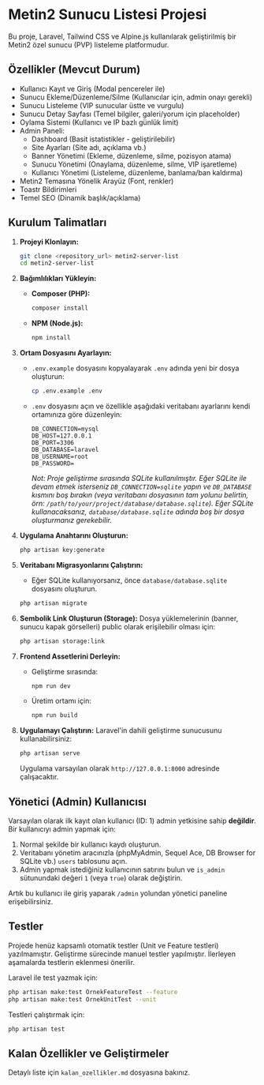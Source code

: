 # Metin2 Sunucu Listesi Projesi

Bu proje, Laravel, Tailwind CSS ve Alpine.js kullanılarak geliştirilmiş bir Metin2 özel sunucu (PVP) listeleme platformudur.

## Özellikler (Mevcut Durum)

*   Kullanıcı Kayıt ve Giriş (Modal pencereler ile)
*   Sunucu Ekleme/Düzenleme/Silme (Kullanıcılar için, admin onayı gerekli)
*   Sunucu Listeleme (VIP sunucular üstte ve vurgulu)
*   Sunucu Detay Sayfası (Temel bilgiler, galeri/yorum için placeholder)
*   Oylama Sistemi (Kullanıcı ve IP bazlı günlük limit)
*   Admin Paneli:
    *   Dashboard (Basit istatistikler - geliştirilebilir)
    *   Site Ayarları (Site adı, açıklama vb.)
    *   Banner Yönetimi (Ekleme, düzenleme, silme, pozisyon atama)
    *   Sunucu Yönetimi (Onaylama, düzenleme, silme, VIP işaretleme)
    *   Kullanıcı Yönetimi (Listeleme, düzenleme, banlama/ban kaldırma)
*   Metin2 Temasına Yönelik Arayüz (Font, renkler)
*   Toastr Bildirimleri
*   Temel SEO (Dinamik başlık/açıklama)

## Kurulum Talimatları

1.  **Projeyi Klonlayın:**
    ```bash
    git clone <repository_url> metin2-server-list
    cd metin2-server-list
    ```

2.  **Bağımlılıkları Yükleyin:**
    *   **Composer (PHP):**
        ```bash
        composer install
        ```
    *   **NPM (Node.js):**
        ```bash
        npm install
        ```

3.  **Ortam Dosyasını Ayarlayın:**
    *   `.env.example` dosyasını kopyalayarak `.env` adında yeni bir dosya oluşturun:
        ```bash
        cp .env.example .env
        ```
    *   `.env` dosyasını açın ve özellikle aşağıdaki veritabanı ayarlarını kendi ortamınıza göre düzenleyin:
        ```dotenv
        DB_CONNECTION=mysql
        DB_HOST=127.0.0.1
        DB_PORT=3306
        DB_DATABASE=laravel
        DB_USERNAME=root
        DB_PASSWORD=
        ```
        *Not: Proje geliştirme sırasında SQLite kullanılmıştır. Eğer SQLite ile devam etmek isterseniz `DB_CONNECTION=sqlite` yapın ve `DB_DATABASE` kısmını boş bırakın (veya veritabanı dosyasının tam yolunu belirtin, örn: `/path/to/your/project/database/database.sqlite`). Eğer SQLite kullanacaksanız, `database/database.sqlite` adında boş bir dosya oluşturmanız gerekebilir.* 

4.  **Uygulama Anahtarını Oluşturun:**
    ```bash
    php artisan key:generate
    ```

5.  **Veritabanı Migrasyonlarını Çalıştırın:**
    *   Eğer SQLite kullanıyorsanız, önce `database/database.sqlite` dosyasını oluşturun.
    ```bash
    php artisan migrate
    ```

6.  **Sembolik Link Oluşturun (Storage):**
    Dosya yüklemelerinin (banner, sunucu kapak görselleri) public olarak erişilebilir olması için:
    ```bash
    php artisan storage:link
    ```

7.  **Frontend Assetlerini Derleyin:**
    *   Geliştirme sırasında:
        ```bash
        npm run dev
        ```
    *   Üretim ortamı için:
        ```bash
        npm run build
        ```

8.  **Uygulamayı Çalıştırın:**
    Laravel'in dahili geliştirme sunucusunu kullanabilirsiniz:
    ```bash
    php artisan serve
    ```
    Uygulama varsayılan olarak `http://127.0.0.1:8000` adresinde çalışacaktır.

## Yönetici (Admin) Kullanıcısı

Varsayılan olarak ilk kayıt olan kullanıcı (ID: 1) admin yetkisine sahip **değildir**. Bir kullanıcıyı admin yapmak için:

1.  Normal şekilde bir kullanıcı kaydı oluşturun.
2.  Veritabanı yönetim aracınızla (phpMyAdmin, Sequel Ace, DB Browser for SQLite vb.) `users` tablosunu açın.
3.  Admin yapmak istediğiniz kullanıcının satırını bulun ve `is_admin` sütunundaki değeri `1` (veya `true`) olarak değiştirin.

Artık bu kullanıcı ile giriş yaparak `/admin` yolundan yönetici paneline erişebilirsiniz.

## Testler

Projede henüz kapsamlı otomatik testler (Unit ve Feature testleri) yazılmamıştır. Geliştirme sürecinde manuel testler yapılmıştır. İlerleyen aşamalarda testlerin eklenmesi önerilir.

Laravel ile test yazmak için:
```bash
php artisan make:test OrnekFeatureTest --feature
php artisan make:test OrnekUnitTest --unit
```
Testleri çalıştırmak için:
```bash
php artisan test
```

## Kalan Özellikler ve Geliştirmeler

Detaylı liste için `kalan_ozellikler.md` dosyasına bakınız.


